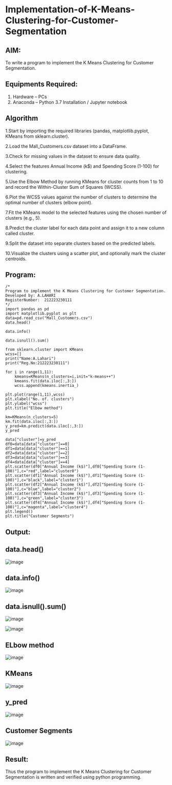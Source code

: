 # Implementation-of-K-Means-Clustering-for-Customer-Segmentation

## AIM:
To write a program to implement the K Means Clustering for Customer Segmentation.

## Equipments Required:
1. Hardware – PCs
2. Anaconda – Python 3.7 Installation / Jupyter notebook

## Algorithm
1.Start by importing the required libraries (pandas, matplotlib.pyplot, KMeans from sklearn.cluster).

2.Load the Mall_Customers.csv dataset into a DataFrame.

3.Check for missing values in the dataset to ensure data quality.

4.Select the features Annual Income (k$) and Spending Score (1-100) for clustering.

5.Use the Elbow Method by running KMeans for cluster counts from 1 to 10 and record the Within-Cluster Sum of Squares (WCSS).

6.Plot the WCSS values against the number of clusters to determine the optimal number of clusters (elbow point).

7.Fit the KMeans model to the selected features using the chosen number of clusters (e.g., 5).

8.Predict the cluster label for each data point and assign it to a new column called cluster.

9.Split the dataset into separate clusters based on the predicted labels.

10.Visualize the clusters using a scatter plot, and optionally mark the cluster centroids.

## Program:
```
/*
Program to implement the K Means Clustering for Customer Segmentation.
Developed by: A.LAHARI
RegisterNumber:  212223230111
*/
import pandas as pd
import matplotlib.pyplot as plt
data=pd.read_csv("Mall_Customers.csv")
data.head()

data.info()

data.isnull().sum()

from sklearn.cluster import KMeans
wcss=[]
print("Name:A.Lahari")
print("Reg.No:212223230111")

for i in range(1,11):
    kmeans=KMeans(n_clusters=i,init="k-means++")
    kmeans.fit(data.iloc[:,3:])
    wcss.append(kmeans.inertia_)

plt.plot(range(1,11),wcss)
plt.xlabel("No. of. clusters")
plt.ylabel("wcss")
plt.title("Elbow method")

km=KMeans(n_clusters=5)
km.fit(data.iloc[:,3:])
y_pred=km.predict(data.iloc[:,3:])
y_pred

data["cluster"]=y_pred
df0=data[data["cluster"]==0]
df1=data[data["cluster"]==1]
df2=data[data["cluster"]==2]
df3=data[data["cluster"]==3]
df4=data[data["cluster"]==4]
plt.scatter(df0["Annual Income (k$)"],df0["Spending Score (1-100)"],c="red",label="cluster0")
plt.scatter(df1["Annual Income (k$)"],df1["Spending Score (1-100)"],c="black",label="cluster1")
plt.scatter(df2["Annual Income (k$)"],df2["Spending Score (1-100)"],c="blue",label="cluster2")
plt.scatter(df3["Annual Income (k$)"],df3["Spending Score (1-100)"],c="green",label="cluster3")
plt.scatter(df4["Annual Income (k$)"],df4["Spending Score (1-100)"],c="magenta",label="cluster4")
plt.legend()
plt.title("Customer Segments")

```

## Output:

## data.head()
![image](https://github.com/user-attachments/assets/9dcc89c6-65fd-4728-9000-137163c0bfc9)

## data.info()
![image](https://github.com/user-attachments/assets/93ca24d1-add1-4c84-8642-ccea061bb707)

## data.isnull().sum()
![image](https://github.com/user-attachments/assets/d876991d-4133-480a-aacf-0d5c9b437496)

![image](https://github.com/user-attachments/assets/079f891a-cd01-436b-af3e-c860f0143f40)

## ELbow method

![image](https://github.com/user-attachments/assets/bb0dd6d4-268b-4142-a033-2a6e98684087)


## KMeans
![image](https://github.com/user-attachments/assets/6c3bdcda-4232-41b5-a227-c73adcf931e5)

## y_pred
![image](https://github.com/user-attachments/assets/8944c522-22dc-435a-bdfb-9c9a539b7149)

## Customer Segments
![image](https://github.com/user-attachments/assets/f347ed2f-fce2-4366-b0d2-5489d5099329)


## Result:
Thus the program to implement the K Means Clustering for Customer Segmentation is written and verified using python programming.
